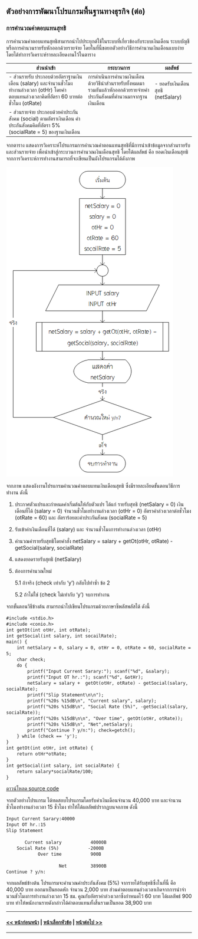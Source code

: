 ## ตัวอย่างการพัฒนาโปรแกรมพื้นฐานทางธุรกิจ (ต่อ)
### การคำนวณค่าตอบแทนสุทธิ
การคำนวณค่าตอบแทนสุทธิสามารถนำไปประยุกต์ใช้ในระบบที่เกี่ยวข้องกับระบบเงินเดือน ระบบบัญชี หรือการคำนวนรายรับหักออกด้วยรายจ่าย โดยในที่นี้ขอยกตัวอย่างวิธีการคำนวนเงินเดือนแบบง่าย โดยได้ทำการวิเคราะห์รายละเอียดงานไว้ในตาราง

| ส่วนนำเข้า | กระบวนการ | ผลลัพธ์ |
| --- | --- | --- |
| - ส่วนรายรับ ประกอบด้วยอัตราฐานเงินเดือน (salary) และจำนวนชั่วโมงทำงานล่วงเวลา (otHr) โดยค่าตอบแทนล่วงเวลาคิดที่อัตรา 60 บาทต่อชั่วโมง (otRate) | การดำเนินการคำนวนเงินเดือนด้วยวิธีนำส่วนรายรับทั้งหมดมารวมกันแล้วหักออกด้วยรายจ่ายค่าประกันสังคมที่คำนวนมาจากฐานเงินเดือน | - ยอดรับเงินเดือนสุทธิ (netSalary) |
| - ส่วนรายจ่าย ประกอบด้วยค่าประกันสังคม (social) ตามอัตราเงินเดือน ค่าประกันสังคมคิดที่อัตรา 5% (socialRate = 5) ของฐานเงินเดือน |  |  |


จากตาราง แสดงการวิเคราะห์โปรแกรมการคำนวณค่าตอนแทนสุทธิที่มีการนำเข้าข้อมูลจากส่วนรายรับ และส่วนรายจ่าย เพื่อนำเข้าสู่กระบวนการคำนวณเงินเดือนสุทธิ โดยได้ผลลัพธ์ คือ ยอดเงินเดือนสุทธิ จากการวิเคราะห์การทำงานสามารถที่จะเขียนเป็นผังโปรแกรมได้ดังภาพ

<img src=img/0903.png>

จากภาพ แสดงผังงานโปรแกรมคำนวณค่าตอบแทนเงินเดือนสุทธิ ซึ่งมีรายละเอียดขั้นตอนวิธีการทำงาน ดังนี้
1.  ประกาศตัวแปรและกำหนดค่าเริ่มต้นให้กับตัวแปร ได้แก่ รายรับสุทธิ (netSalary = 0) เงินเดือนที่ได้ (salary = 0) จำนวนชั่วโมงทำงานล่วงเวลา (otHr = 0) อัตราค่าล่วงเวลาต่อชั่วโมง (otRate = 60) และ อัตราร้อยละค่าประกันสังคม (socialRate = 5)
2.  รับเข้าค่าเงินเดือนที่ได้ (salary) และ จำนวนชั่วโมงการทำงานล่วงเวลา (otHr)
3. คำนวณค่ารายรับสุทธิโดยคำสั่ง netSalary = salary +  getOt(otHr, otRate) - getSocial(salary, socialRate)
4.  แสดงยอดรายรับสุทธิ (netSalary)
5.  ต้องการคำนวณใหม่
  
    5.1 ถ้าจริง (check เท่ากับ ‘y’) กลับไปทำซ้ำ ข้อ 2

    5.2 ถ้าไม่ใช่ (check ไม่เท่ากับ ‘y’) จบการทำงาน
  
จากขั้นตอนวิธีข้างต้น สามารถนำไปเขียนโปรแกรมด้วยภาษาซีพลัสพลัสได้ ดังนี้

```
#include <stdio.h>
#include <conio.h>
int getOt(int otHr, int otRate);
int getSocial(int salary, int socailRate);
main() {
    int netSalary = 0, salary = 0, otHr = 0, otRate = 60, socialRate = 5;
    char check;
    do {
        printf("Input Current Sarary:"); scanf("%d", &salary);
        printf("Input OT hr.:"); scanf("%d", &otHr);
        netSalary = salary +  getOt(otHr, otRate) - getSocial(salary, socialRate);
        printf("Slip Statement\n\n");
        printf("%20s %15dB\n", "Current salary", salary);
        printf("%20s %15dB\n", "Social Rate (5%)", -getSocial(salary, socialRate));
        printf("%20s %15dB\n\n", "Over time", getOt(otHr, otRate));
        printf("%20s %15dB\n", "Net",netSalary);
        printf("Continue ? y/n:"); check=getch();
    } while (check == 'y');
}
int getOt(int otHr, int otRate) {
    return otHr*otRate;
}
int getSocial(int salary, int socialRate) {
    return salary*socialRate/100;
}
```
[ดาวน์โหลด source code](src/ch09_03.cpp)

จากตัวอย่างโปรแกรม ได้ทดสอบโปรแกรมโดยรับค่าเงินเดือนจำนวน 40,000 บาท และจำนวนชั่วโมงทำงานล่วงเวลา 15 ชั่วโมง ทำให้ได้ผลลัพธ์ปรากฏบนจอภาพ ดังนี้

```
Input Current Sarary:40000
Input OT hr.:15
Slip Statement

       Current salary           40000B
    Social Rate (5%)           -2000B
            Over time           900B

                    Net         38900B
Continue ? y/n: 
```

จากผลลัพธ์ข้างต้น โปรแกรมจะคำนวณค่าประกันสังคม (5%) จากรายได้รับสุทธิซึ่งในที่นี้ คือ 40,000 บาท ออกมาเป็นยอดหัก จำนวน 2,000 บาท ส่วนค่าตอบแทนล่วงเวลาเกิดจากการนำจำนวนชัวโมงการทำงานล่วงเวลา 15 ชม. คูณกับอัตราค่าล่วงเวลาซึ่งกำหนดไว้ 60 บาท ได้ผลลัพธ์ 900 บาท ทำให้พนักงานรายดังกล่าวได้ค่าตอบแทนทั้งสิ้นรวมเป็นยอด 38,900 บาท

---
#### [<< หน้าก่อนหน้า](0903-2.md) | [หน้าเลือกหัวข้อ](README.md) | [หน้าต่อไป >>](0903-4.md)
---

